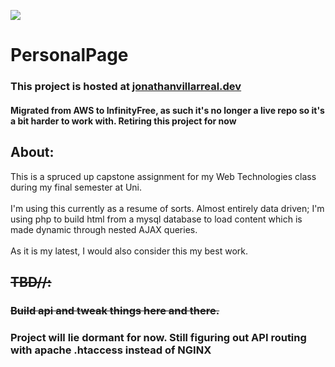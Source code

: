 ![](https://cdn.discordapp.com/attachments/687235721127526412/989901538350747708/favicon.ico)

# PersonalPage
### This project is hosted at [jonathanvillarreal.dev](https://www.jonathanvillarreal.dev)
#### Migrated from AWS to InfinityFree, as such it's no longer a live repo so it's a bit harder to work with. Retiring this project for now

## About:
This is a spruced up capstone assignment for my Web Technologies class during my final semester at Uni.
<br />
<br />
I'm using this currently as a resume of sorts. Almost entirely data driven; I'm using php to build html from a mysql database to load content which is made dynamic through nested AJAX queries.
<br />
<br />
As it is my latest, I would also consider this my best work.

## ~~TBD//:~~
### ~~Build api and tweak things here and there.~~
### Project will lie dormant for now. Still figuring out API routing with apache .htaccess instead of NGINX
